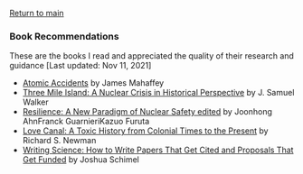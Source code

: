 <a href="https://misayasu.github.io/">Return to main</a><br/>

### Book Recommendations

These are the books I read and appreciated the quality of their research and guidance [Last updated: Nov 11, 2021]<br/>

- <a href="https://www.amazon.com/Atomic-Accidents-James-Maheffey-ebook/dp/B09BDF35NT/ref=sr_1_2?keywords=atomic+accidents&qid=1636685172&s=books&sr=1-2">Atomic Accidents</a> by James Mahaffey
- <a href="https://www.amazon.com/Three-Mile-Island-Samuel-Walker/dp/0520246837/ref=sr_1_3?keywords=three+mile+island&qid=1636684228&s=books&sr=1-3" target="_blank">Three Mile Island: A Nuclear Crisis in Historical Perspective</a> by J. Samuel Walker
- <a href="https://link.springer.com/book/10.1007/978-3-319-58768-4/" target="_blank">Resilience: A New Paradigm of Nuclear Safety edited</a> by Joonhong AhnFranck GuarnieriKazuo Furuta
- <a href="https://www.amazon.com/Love-Canal-History-Colonial-Present/dp/0190053844/ref=sr_1_2?keywords=love+canal&qid=1636685241&s=books&sr=1-2" target="_blank">Love Canal: A Toxic History from Colonial Times to the Present</a> by Richard S. Newman
- <a href="https://www.sciencedirect.com/science/article/pii/S0016718519302593?casa_token=CvV8-fTrR08AAAAA:yjMNHeEpaO1iwfNicscB7-MhJykexoccpf4yzemPNS-81-g_rVZ00shCVpv_KZEO-" target="_blank">Writing Science: How to Write Papers That Get Cited and Proposals That Get Funded</a> by Joshua Schimel 
